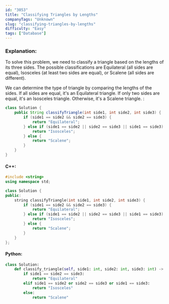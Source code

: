 ```yaml
---
id: "3053"
title: "Classifying Triangles by Lengths"
companyTags: "Unknown"
slug: "classifying-triangles-by-lengths"
difficulty: "Easy"
tags: ["Database"]
---
```


### Explanation:
To solve this problem, we need to classify a triangle based on the lengths of its three sides. The possible classifications are Equilateral (all sides are equal), Isosceles (at least two sides are equal), or Scalene (all sides are different).

We can determine the type of triangle by comparing the lengths of the sides. If all sides are equal, it's an Equilateral triangle. If only two sides are equal, it's an Isosceles triangle. Otherwise, it's a Scalene triangle.
:
```java
class Solution {
    public String classifyTriangle(int side1, int side2, int side3) {
        if (side1 == side2 && side2 == side3) {
            return "Equilateral";
        } else if (side1 == side2 || side2 == side3 || side1 == side3) {
            return "Isosceles";
        } else {
            return "Scalene";
        }
    }
}
```

#### C++:
```cpp
#include <string>
using namespace std;

class Solution {
public:
    string classifyTriangle(int side1, int side2, int side3) {
        if (side1 == side2 && side2 == side3) {
            return "Equilateral";
        } else if (side1 == side2 || side2 == side3 || side1 == side3) {
            return "Isosceles";
        } else {
            return "Scalene";
        }
    }
};
```

#### Python:
```python
class Solution:
    def classify_triangle(self, side1: int, side2: int, side3: int) -> str:
        if side1 == side2 == side3:
            return "Equilateral"
        elif side1 == side2 or side2 == side3 or side1 == side3:
            return "Isosceles"
        else:
            return "Scalene"
```